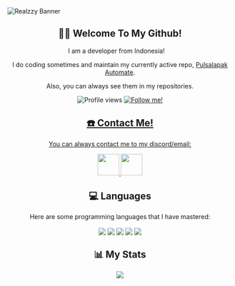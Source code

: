 <img align="center" src="https://raw.githubusercontent.com/then77/then77/main/REALZZY.jpg" alt="Realzzy Banner">
<h2></h2>

<h2 align="center">👋🏻 Welcome To My Github!</h2>
<p align="center">I am a developer from Indonesia! <img src="https://img.icons8.com/color/64/null/indonesia-circular.png" width="12" height="12" /></p>
<p align="center">I do coding sometimes and maintain my currently active repo, <a href="https://github.com/then77/pulsalapak-automate">Pulsalapak Automate</a>.</p>
<p align="center">Also, you can always see them in my repositories.</p>
<p align="center">
  <img src="https://komarev.com/ghpvc/?username=then77&color=green" alt="Profile views">
  <a href="https://github.com/then77?tab=followers"><img src="https://img.shields.io/github/followers/then77.svg?style=social&label=Follow%20Me" alt="Follow me!">
</p>

<h2 align="center">☎️ Contact Me!</h2>
<p align="center">You can always contact me to my discord/email:
<p align="center">
  <a href="https://discord.com/users/962658658070704148">
    <img src="https://img.icons8.com/sf-black-filled/128/818cf8/discord.png" width="48" height="48"/>
  </a>
  <a href="mailto:hello@therealzzy.xyz">
    <img src="https://img.icons8.com/3d-fluency/188/null/gmail.png" width="48" height="48"/>
  </a>
</p>

<h2 align="center">💻 Languages</h2>

<p align="center">Here are some programming languages that I have mastered:</p>

<p align="center" width="100%">
  <img align="center" src="https://progress-bar.dev/98?title=HTML%20CSS%20" />
  <img align="center" src="https://progress-bar.dev/95?title=Python" />
  <img align="center" src="https://progress-bar.dev/92?title=JS" />
  <img align="center" src="https://progress-bar.dev/80?title=PHP" />
  <img align="center" src="https://progress-bar.dev/50?title=Java" />
</p>

<h2 align="center">📊 My Stats</h1>
<p align="center">
  <img src="https://github-readme-stats-git-masterrstaa-rickstaa.vercel.app/api?username=then77&show_icons=true&theme=blue-green&custom_title=My%20Github%20Stats!">
</p>

